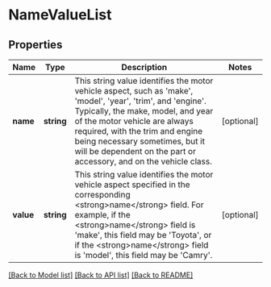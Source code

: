 # NameValueList

## Properties
| Name      | Type       | Description                                                                                                                                                                                                                                                                                                                                                                     | Notes      |
|-----------|------------|---------------------------------------------------------------------------------------------------------------------------------------------------------------------------------------------------------------------------------------------------------------------------------------------------------------------------------------------------------------------------------|------------|
| **name**  | **string** | This string value identifies the motor vehicle aspect, such as &#x27;make&#x27;, &#x27;model&#x27;, &#x27;year&#x27;, &#x27;trim&#x27;, and &#x27;engine&#x27;. Typically, the make, model, and year of the motor vehicle are always required, with the trim and engine being necessary sometimes, but it will be dependent on the part or accessory, and on the vehicle class. | [optional] |
| **value** | **string** | This string value identifies the motor vehicle aspect specified in the corresponding &lt;strong&gt;name&lt;/strong&gt; field. For example, if the &lt;strong&gt;name&lt;/strong&gt; field is &#x27;make&#x27;, this field may be &#x27;Toyota&#x27;, or if the &lt;strong&gt;name&lt;/strong&gt; field is &#x27;model&#x27;, this field may be &#x27;Camry&#x27;.               | [optional] |

[[Back to Model list]](../../README.md#documentation-for-models) [[Back to API list]](../../README.md#documentation-for-api-endpoints) [[Back to README]](../../README.md)

